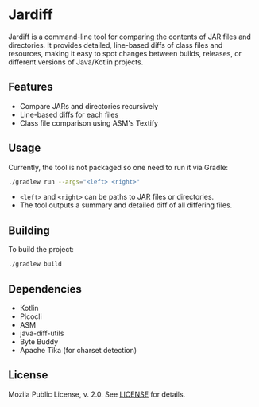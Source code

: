 # Jardiff

Jardiff is a command-line tool for comparing the contents of JAR files and directories. It provides detailed, line-based diffs of class files and resources, making it easy to spot changes between builds, releases, or different versions of Java/Kotlin projects.

## Features

- Compare JARs and directories recursively
- Line-based diffs for each files
- Class file comparison using ASM's Textify

## Usage

Currently, the tool is not packaged so one need to run it via Gradle:

```sh
./gradlew run --args="<left> <right>"
```

- `<left>` and `<right>` can be paths to JAR files or directories.
- The tool outputs a summary and detailed diff of all differing files.

## Building

To build the project:

```sh
./gradlew build
```

## Dependencies

- Kotlin
- Picocli
- ASM
- java-diff-utils
- Byte Buddy
- Apache Tika (for charset detection)

## License

Mozila Public License, v. 2.0. See [LICENSE](LICENSE) for details.

